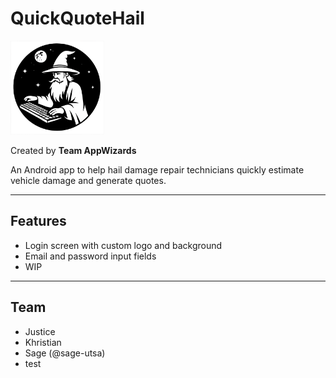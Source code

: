 # QuickQuoteHail

<img src="circle_logo.png" alt="AppWizards Logo" width="150"/>

Created by **Team AppWizards**

An Android app to help hail damage repair technicians quickly estimate vehicle damage and generate quotes.

---

## Features

- Login screen with custom logo and background
- Email and password input fields
- WIP
---

## Team

- Justice
- Khristian
- Sage (@sage-utsa)
- test
